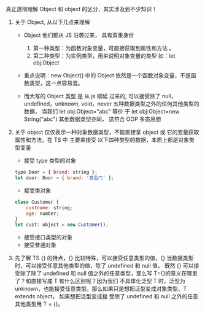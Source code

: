 真正透彻理解 Object 和 object 的区分，其实涉及到不少知识！

1. 关于 Object, 从以下几点来理解

    - Object 他们都从 JS 沿袭过来， 具有双重身份

        1. 第一种类型：为函数对象变量，可直接获取到属性和方法 。
        2. 第二种类型：为实例类型，用来说明对象变量的类型 如：let obj:Object

    - 重点说明：new Object() 中的 Object 依然是一个函数对象变量，不是函数类型，这一点容易混。

    - 而大写的 Object 类型 是 从 js 顺延 过来的, 可以接受除了 null，undefined，unknown, void，never 五种数据类型之外的任何其他类型的数据，
      当我们 let obj:Object="abc" 等价 于 let obj:Object=new String("abc") 其他数据类型亦同， 这符合 OOP 多态思想

2. 关于 object 仅仅表示一种对象数据类型，不能直接拿 object 或 它的变量获取属性和方法，在 TS 中 主要来接受 以下四种类型的数据，本质上都是对象类型变量

    - 接受 type 类型的对象

    ```js
    type Door = { brand: string };
    let door: Door = { brand: '喜盈门' };
    ```

    - 接受类对象

    ```js
    class Customer {
        custname: string;
        age: number;
    }
    let cust: object = new Customer();
    ```

    - 接受接口类型的对象
    - 接受普通对象

3. 先了解 TS {} 的特点，{} 比较特殊，可以接受任意类型的值，{} 当数据类型时，可以接受任意其他类型的值，除了 undefined 和 null 值。
   既然 {} 可以接受除了除了 undefined 和 null 值之外的任意类型，那么写 T={}的意义在哪里了？和直接写成 T 有什么区别呢？因为我们
   不具体化泛型 T 时，泛型为 unknown，也能接受任意类型。那么如果只是想把泛型变成对象类型，T extends object， 如果想把泛型变成接
   受除了 undefined 和 null 之外的任意其他类型用 T = {}。
